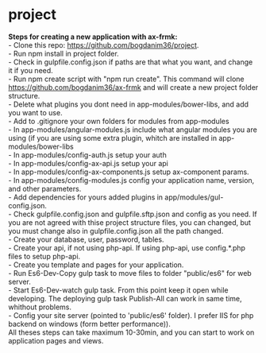 # project
<strong>Steps for creating a new application with ax-frmk:</strong>
<br>  - Clone this repo: https://github.com/bogdanim36/project.
<br>  - Run npm install in project folder.
<br>  - Check in gulpfile.config.json if paths are that what you want, and change it if you need.
<br>  - Run npm create script with  "npm run create". This command  will clone  https://github.com/bogdanim36/ax-frmk and will create a new project folder structure.
<br>  - Delete what plugins you dont need in app-modules/bower-libs, and add you want to use.
<br>  - Add to .gitignore your own folders for modules from app-modules 
<br>  - In app-modules/angular-modules.js include what angular modules you are using (if you are using some extra plugin, whitch are installed in app-modules/bower-libs
<br>  - In app-modules/config-auth.js setup your auth
<br>  - In app-modules/config-ax-api.js setup your api
<br>  - In app-modules/config-ax-components.js setup ax-component params.
<br>  - In app-modules/config-modules.js config your application name, version, and other parameters.
<br>  - Add dependencies for yours added plugins in app/modules/gul-config.json. 
<br>  - Check gulpfile.config.json and gulpfile.sftp.json and config as you need. If you are not agreed with thise project structure files, you can changed, but you must change also in gulpfile.config.json all the path changed.
<br>  - Create your database, user, password, tables.
<br>  - Create your api, if not using php-api. If using php-api, use config.*.php files to setup php-api.
<br>  - Create you template and pages for your application.
<br>  - Run Es6-Dev-Copy gulp task to move files to folder "public/es6" for web server.
<br>  - Start Es6-Dev-watch gulp task. From this point keep it open while developing. The deploying gulp task Publish-All can work in same time, whithout problems.
<br>  - Config your site server (pointed to 'public/es6' folder). I prefer IIS for php backend on windows (form better performance)).
<br>  All theses steps can take maximum 10-30min, and you can start to work on application pages and views.